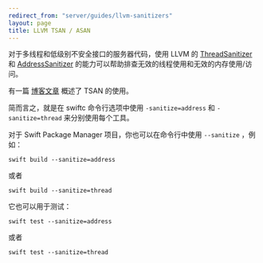 ```yaml
---
redirect_from: "server/guides/llvm-sanitizers"
layout: page
title: LLVM TSAN / ASAN
---
```


对于多线程和低级别不安全接口的服务器代码，使用 LLVM 的 [ThreadSanitizer](https://clang.llvm.org/docs/ThreadSanitizer.html) 和
 [AddressSanitizer](https://clang.llvm.org/docs/AddressSanitizer.html) 的能力可以帮助排查无效的线程使用和无效的内存使用/访问。

有一篇 [博客文章](/blog/tsan-support-on-linux/) 概述了 TSAN 的使用。

简而言之，就是在 swiftc 命令行选项中使用 `-sanitize=address` 和 `-sanitize=thread` 来分别使用每个工具。

对于 Swift Package Manager 项目，你也可以在命令行中使用 `--sanitize` ，例如：

```
swift build --sanitize=address
```

或者

```
swift build --sanitize=thread
```

它也可以用于测试：

```
swift test --sanitize=address
```

或者

```
swift test --sanitize=thread
```
